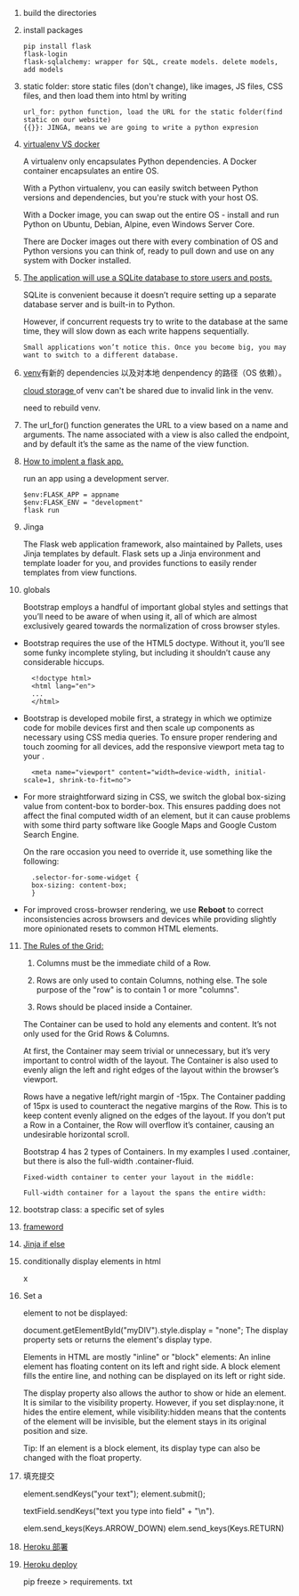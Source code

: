 1.  build the directories

2.  install packages

        pip install flask
        flask-login
        flask-sqlalchemy: wrapper for SQL, create models. delete models, add models

3.  static folder: store static files (don't change), like images, JS files, CSS files, and then load them into html by writing
    <script 
        type ="text/javascript"
        src = "{{ url_for('static', filename = 'index.js)}}"
        ></script>

        url_for: python function, load the URL for the static folder(find static on our website)
        {{}}: JINGA, means we are going to write a python expresion

4.  [virtualenv VS docker](https://stackoverflow.com/questions/50974960/whats-the-difference-between-docker-and-python-virtualenv#:~:text=A%20virtualenv%20only,with%20Docker%20installed.)

    A virtualenv only encapsulates Python dependencies. A Docker container encapsulates an entire OS.

    With a Python virtualenv, you can easily switch between Python versions and dependencies, but you're stuck with your host OS.

    With a Docker image, you can swap out the entire OS - install and run Python on Ubuntu, Debian, Alpine, even Windows Server Core.

    There are Docker images out there with every combination of OS and Python versions you can think of, ready to pull down and use on any system with Docker installed.

5.  [The application will use a SQLite database to store users and posts.](https://flask.palletsprojects.com/en/2.1.x/tutorial/database/)

    SQLite is convenient because it doesn’t require setting up a separate database server and is built-in to Python.

    However, if concurrent requests try to write to the database at the same time, they will slow down as each write happens sequentially.

        Small applications won’t notice this. Once you become big, you may want to switch to a different database.

6.  [venv](https://python.land/virtual-environments/virtualenv)有新的 dependencies 以及对本地 denpendency 的路径（OS 依赖）。

    [cloud storage ](https://stackoverflow.com/questions/45082883/python-virtualenv-cant-work-through-onedrive) of venv can't be shared due to invalid link in the venv.

    need to rebuild venv.

7.  The url_for() function generates the URL to a view based on a name and arguments. The name associated with a view is also called the endpoint, and by default it’s the same as the name of the view function.

8.  [How to implent a flask app.](https://flask.palletsprojects.com/en/2.1.x/quickstart/#a-minimal-application)

    run an app using a development server.

        $env:FLASK_APP = appname
        $env:FLASK_ENV = "development"
        flask run

9.  Jinga

    The Flask web application framework, also maintained by Pallets, uses Jinja templates by default. Flask sets up a Jinja environment and template loader for you, and provides functions to easily render templates from view functions.

10. globals

    Bootstrap employs a handful of important global styles and settings that you’ll need to be aware of when using it, all of which are almost exclusively geared towards the normalization of cross browser styles.

- Bootstrap requires the use of the HTML5 doctype. Without it, you’ll see some funky incomplete styling, but including it shouldn’t cause any considerable hiccups.

        <!doctype html>
        <html lang="en">
        ...
        </html>

- Bootstrap is developed mobile first, a strategy in which we optimize code for mobile devices first and then scale up components as necessary using CSS media queries. To ensure proper rendering and touch zooming for all devices, add the responsive viewport meta tag to your <head>.

        <meta name="viewport" content="width=device-width, initial-scale=1, shrink-to-fit=no">

- For more straightforward sizing in CSS, we switch the global box-sizing value from content-box to border-box. This ensures padding does not affect the final computed width of an element, but it can cause problems with some third party software like Google Maps and Google Custom Search Engine.

  On the rare occasion you need to override it, use something like the following:

        .selector-for-some-widget {
        box-sizing: content-box;
        }

- For improved cross-browser rendering, we use **Reboot** to correct inconsistencies across browsers and devices while providing slightly more opinionated resets to common HTML elements.

11. [The Rules of the Grid:](http://bootstrap.themes.guide/how-to-use-bootstrap-grid.html)

    1. Columns must be the immediate child of a Row.

    2. Rows are only used to contain Columns, nothing else. The sole purpose of the "row" is to contain 1 or more "columns".

    3. Rows should be placed inside a Container.

    The Container can be used to hold any elements and content. It’s not only used for the Grid Rows & Columns.

    At first, the Container may seem trivial or unnecessary, but it’s very important to control width of the layout. The Container is also used to evenly align the left and right edges of the layout within the browser’s viewport.

    Rows have a negative left/right margin of -15px. The Container padding of 15px is used to counteract the negative margins of the Row. This is to keep content evenly aligned on the edges of the layout. If you don’t put a Row in a Container, the Row will overflow it’s container, causing an undesirable horizontal scroll.

    Bootstrap 4 has 2 types of Containers. In my examples I used .container, but there is also the full-width .container-fluid.

        Fixed-width container to center your layout in the middle:

        Full-width container for a layout the spans the entire width:

12. bootstrap class: a specific set of syles

13. [frameword](https://getbootstrap.com/docs/5.1/getting-started/introduction/)

14. [Jinja if else](https://www.codegrepper.com/code-examples/whatever/jinja+if+else)

15. conditionally display elements in html

    x <div class="form-floating" data-show-if="frequency='2'">

16. Set a <div> element to not be displayed:

    document.getElementById("myDIV").style.display = "none";
    The display property sets or returns the element's display type.

    Elements in HTML are mostly "inline" or "block" elements: An inline element has floating content on its left and right side. A block element fills the entire line, and nothing can be displayed on its left or right side.

    The display property also allows the author to show or hide an element. It is similar to the visibility property. However, if you set display:none, it hides the entire element, while visibility:hidden means that the contents of the element will be invisible, but the element stays in its original position and size.

    Tip: If an element is a block element, its display type can also be changed with the float property.

17. 填充提交
    
    element.sendKeys("your text");
    element.submit();

     textField.sendKeys("text you type into field" + "\n").

    elem.send_keys(Keys.ARROW_DOWN)
    elem.send_keys(Keys.RETURN)

18. [Heroku 部署](https://evancalz.medium.com/deploying-your-flask-app-to-heroku-43660a761f1c)
    
19. [Heroku deploy](https://medium.com/daily-programming-tips/deploy-a-flask-app-with-a-sqlite-database-on-heroku-22b5402c5c6)

    pip freeze > requirements. txt